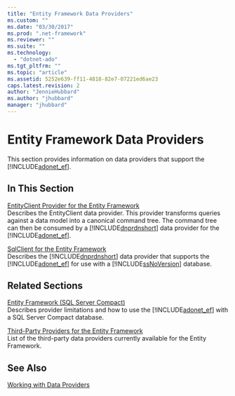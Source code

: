 ```yaml
---
title: "Entity Framework Data Providers"
ms.custom: ""
ms.date: "03/30/2017"
ms.prod: ".net-framework"
ms.reviewer: ""
ms.suite: ""
ms.technology: 
  - "dotnet-ado"
ms.tgt_pltfrm: ""
ms.topic: "article"
ms.assetid: 5252e639-ff11-4818-82e7-07221ed6ae23
caps.latest.revision: 2
author: "JennieHubbard"
ms.author: "jhubbard"
manager: "jhubbard"
---
```

# Entity Framework Data Providers
This section provides information on data providers that support the [!INCLUDE[adonet_ef](../../../../../includes/adonet-ef-md.md)].  
  
## In This Section  
 [EntityClient Provider for the Entity Framework](../../../../../docs/framework/data/adonet/ef/entityclient-provider-for-the-entity-framework.md)  
 Describes the EntityClient data provider. This provider transforms queries against a data model into a canonical command tree. The command tree can then be consumed by a [!INCLUDE[dnprdnshort](../../../../../includes/dnprdnshort-md.md)] data provider for the [!INCLUDE[adonet_ef](../../../../../includes/adonet-ef-md.md)].  
  
 [SqlClient for the Entity Framework](../../../../../docs/framework/data/adonet/ef/sqlclient-for-the-entity-framework.md)  
 Describes the [!INCLUDE[dnprdnshort](../../../../../includes/dnprdnshort-md.md)] data provider that supports the [!INCLUDE[adonet_ef](../../../../../includes/adonet-ef-md.md)] for use with a [!INCLUDE[ssNoVersion](../../../../../includes/ssnoversion-md.md)] database.  
  
## Related Sections  
 [Entity Framework (SQL Server Compact)](http://go.microsoft.com/fwlink/?LinkId=135638)  
 Describes provider limitations and how to use the [!INCLUDE[adonet_ef](../../../../../includes/adonet-ef-md.md)] with a SQL Server Compact database.  
  
 [Third-Party Providers for the Entity Framework](http://go.microsoft.com/fwlink/?LinkId=143699)  
 List of the third-party data providers currently available for the Entity Framework.  
  
## See Also  
 [Working with Data Providers](../../../../../docs/framework/data/adonet/ef/working-with-data-providers.md)
